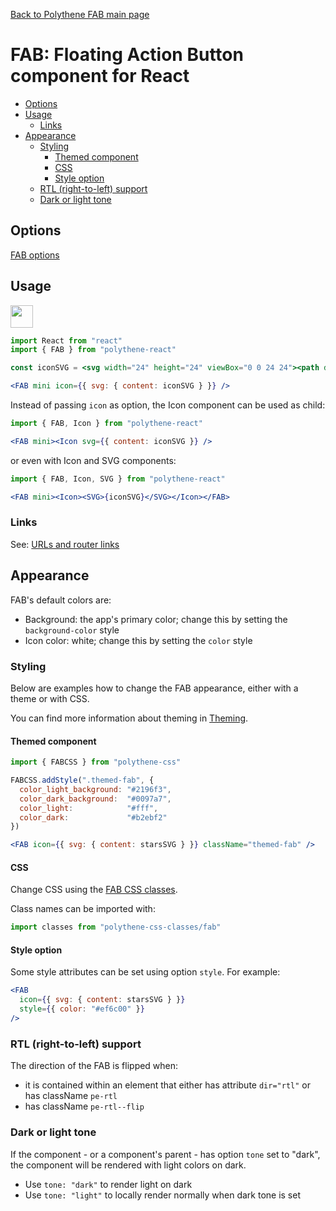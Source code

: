 [Back to Polythene FAB main page](../fab.md)

# FAB: Floating Action Button component for React

<!-- MarkdownTOC autolink="true" autoanchor="true" bracket="round" levels="1,2,3" -->

- [Options](#options)
- [Usage](#usage)
  - [Links](#links)
- [Appearance](#appearance)
  - [Styling](#styling)
    - [Themed component](#themed-component)
    - [CSS](#css)
    - [Style option](#style-option)
  - [RTL (right-to-left) support](#rtl-right-to-left-support)
  - [Dark or light tone](#dark-or-light-tone)

<!-- /MarkdownTOC -->


<a id="options"></a>
## Options

[FAB options](../fab.md)



<a id="usage"></a>
## Usage

<a href="https://flems.io/#0=N4IgzgxgTg9gNnEAuA2gBgDRoLoZAMwEs4BTMZFUAOwEMBbE5EAOgAsAXOxPCGK9kvyYAeOISoBrAASsoJfAF4AOiA7sADmCQB6bTSjtWAVygRSDKmGYBzQoaMAjZoRh6wYEuzDb18AJ6GgiTaJAAe9Oqk3vjmVhDuKlJycMrg7H5RrCSeKgB8SlTCkFCE6uxSYKapapo6egbGpuaCVrb2Ti5uHl4+-oFUwWDsNFQAJjRwfMG+cAFZAwC0cjQQ7L2z-SRLJCvsC0Mj45MDzABWYHnC2sWl7PmFN2UVVSo1Wrr69k0kFq12xh1XDR3J5vDM5kFrsMxhMpusIYt4mC+vMtkj9tCjlMzhcQLkro87gUCsJRoQAG5SQijVKwGDsS7aMnk3IgPAeUirFyWJgARiQaBAAF8MNR6IwkCxzmyQLx+IJ2Ew5UMpMApAAxACCACEMFIAJJyvUAZQAagBxKRCqQKKTgzYAbgKyvKaq12oAwsbjVabXaUUEvcanVQCu6g8waKNRsb0qQABQqZiBBijBb4GgOFR64AFKRSXiTKAAfTE1g4xYcKwk1lgRjGSCkKgAxPh8LyAOwAFi72bzBfgMBLZY4jfz44n+Zbbfwfao+cLQ+L4ygEkr1drMHrozHLYgAFZebyAGwAJjnC8HJZXEjHk-v07bKgKQoAlCHnXwVYQ5WbLbainJawpAAd2pQxUlPXsQBkEhCHLdhIOgqRyUIEgQO1GBQlSNApFwqCpCgy51BoQwpBpFQAFleVPKRO2YU8OwAGV5AAOZg2MI3k4AWXlmGPLsFg7Zg0AAZiY09aIATgYrseOE3kpIWfjeRY2jpI4qSpHY49RMIqQZKguB92YLtjykLtmA7cSTNY9TeQALxUbR8WuIDcg-KgXSkTV1HUP141fG1cibecpFJCl7gnCLKTMYEwAAOXFWkYBAqQqHpEg8n7aKaBkORFFedgNHeeovjMH4Whsf5HGcVx7VRBZRh+GBvGWVZtGbbQMyzGDhigaxPFSSs4BGCQ8mNbIpAmMAYEbAAFAMBikfAhykAAlHZVikBYNR1ciWquGgovHK5mRO-MYoLUb3CShgUpA7Kwui5lrviu6SFSdg7FIPIAHkym5Rsfz4M7Ipy07Xri27kpUXg6F8AZ+Ce+9LvdKk5QUYBgDAIDGzVOUBH4YHfwtK0hWtFyIcuplwee8LaZZCGruhxLYZAWBHrxanwqhm62fulRvvYX68QB76+EbOhxEIMGmfpy6+fe9n4cRhUUdR4R0ZBqgsZxvHVQHeViYxvg-3J61paoQgpCphWGfO5nGYu3mKTemHBY51KNZet3WY+r6fqysXAclipWCjVKABESDKVgpHjNBXzll3Fb9-mA7hmAEamZHufttH9p1vXcesfGjaJ9gSbNsmKetMAI9GaPY4g4A0Ep1OHbp6LneZpWPc+lROZ9yH0+Vz3hdF3JxaB8PI5AmO44T-dk97+2WYzlXs7VvPO8L7VTd17HS-LwmFWrqhzbruem4XlvWCx-cO55lOncd+mN-Hweva5zvP4HwOItg7T1DlQRsQwMgkFfuvfuAtv6q1zgyfOqNwruh5hOYux8DYEz4JXC+V8KboPHBA0gesiETkXFARsLY0C0IvCg8cVYIA1jrGMD0V5qEgFbPgKSrE6EgHIeTchdt7zQJ7u-X2sVN6e2Hsgyc-84GAKngAFSyKmMR8jYGZ1lNvRBI9ora0xlgsuhsz4mx1gQ60-t2YphIGmHqiQRHyLXuI7uo8pFfwenaLYN4FjsCmPo12HiAFCyDv9UBF8E43ikP4gYq8JGaLHiEnROckZIL3qgouRj9YmJwcbKuh9LG2z-i406pS07BMUUPVK3imr6AkH4gJcjJHuyqSASewDVGVVGFE+pMSpjxLcS06xnsEFpMCfvQ+JdsEV3PoU2uFNWnaNsfYzMjiSkJJpgk6BBRNq7Cjn9SizA5BjBIFARMYVhC+X8i5DA-Ym4QCMBYdgNhPAAFFmj8G1H4fUoxExe3pCoV8BR3wylVsQM5TAqwOBINwcAsKSBci-EwLsaAkC8kFCKMUDAmDMCRGC3BComDClwCAMQkhyCoGxRKDmW0XnNXJLCmA6hnk4hlCYRAko3h1HrOoGseLs7aHamsJ5owhV0uYAyplLKFRsrwOkdQNLCTClFCAWgOLJTCqatnSVJBGWTBlfwOVIAOVMG5boXl-L4bit2Nqug2hRU2tWHa3V+rmWsulPKvwiqmDKqFNgIUQA" target="_blank"><img src="https://arthurclemens.github.io/assets/polythene/docs/try-out-green.gif" height="36" /></a>

~~~jsx
import React from "react"
import { FAB } from "polythene-react"

const iconSVG = <svg width="24" height="24" viewBox="0 0 24 24"><path d="M12 17.27L18.18 21l-1.64-7.03L22 9.24l-7.19-.61L12 2 9.19 8.63 2 9.24l5.46 4.73L5.82 21z"/></svg>

<FAB mini icon={{ svg: { content: iconSVG } }} />
~~~

Instead of passing `icon` as option, the Icon component can be used as child:

~~~jsx
import { FAB, Icon } from "polythene-react"

<FAB mini><Icon svg={{ content: iconSVG }} />
~~~

or even with Icon and SVG components:

~~~jsx
import { FAB, Icon, SVG } from "polythene-react"

<FAB mini><Icon><SVG>{iconSVG}</SVG></Icon></FAB>
~~~


<a id="links"></a>
### Links

See: [URLs and router links](../../handling-urls.md)



<a id="appearance"></a>
## Appearance

FAB's default colors are:

* Background: the app's primary color; change this by setting the `background-color` style
* Icon color: white; change this by setting the `color` style


<a id="styling"></a>
### Styling

Below are examples how to change the FAB appearance, either with a theme or with CSS.

You can find more information about theming in  [Theming](../../theming.md).

<a id="themed-component"></a>
#### Themed component

~~~jsx
import { FABCSS } from "polythene-css"

FABCSS.addStyle(".themed-fab", {
  color_light_background: "#2196f3",
  color_dark_background:  "#0097a7",
  color_light:            "#fff",
  color_dark:             "#b2ebf2"
})

<FAB icon={{ svg: { content: starsSVG } }} className="themed-fab" />
~~~

<a id="css"></a>
#### CSS

Change CSS using the [FAB CSS classes](../../../packages/polythene-css-classes/fab.js).

Class names can be imported with:

~~~javascript
import classes from "polythene-css-classes/fab"
~~~

<a id="style-option"></a>
#### Style option

Some style attributes can be set using option `style`. For example:

~~~jsx
<FAB
  icon={{ svg: { content: starsSVG } }}
  style={{ color: "#ef6c00" }}
/>
~~~

<a id="rtl-right-to-left-support"></a>
### RTL (right-to-left) support

The direction of the FAB is flipped when:

* it is contained within an element that either has attribute `dir="rtl"` or has className `pe-rtl`
* has className `pe-rtl--flip`


<a id="dark-or-light-tone"></a>
### Dark or light tone

If the component - or a component's parent - has option `tone` set to "dark", the component will be rendered with light colors on dark. 

* Use `tone: "dark"` to render light on dark
* Use `tone: "light"` to locally render normally when dark tone is set


